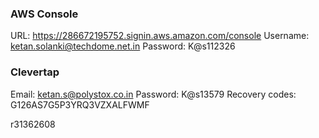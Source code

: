 ### AWS Console
URL: https://286672195752.signin.aws.amazon.com/console
Username: ketan.solanki@techdome.net.in
Password: K@s112326

### Clevertap
Email: ketan.s@polystox.co.in
Password: K@s13579
Recovery codes: G126AS7G5P3YRQ3VZXALFWMF

r31362608